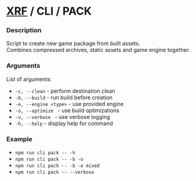 # [XRF](../../) / CLI / PACK

### Description

Script to create new game package from built assets. <br/>
Combines compressed archives, static assets and game engine together.

### Arguments

List of arguments:

- `-c, --clean` - perform destination clean
- `-b, --build` - run build before creation
- `-e, --engine <type>` - use provided engine
- `-o, --optimize ` - use build optimizations
- `-v, --verbose ` - use verbose logging
- `-h, --help` - display help for command

### Example

- `npm run cli pack -- -h`
- `npm run cli pack -- -b -o`
- `npm run cli pack -- -b -e mixed`
- `npm run cli pack -- --verbose`
